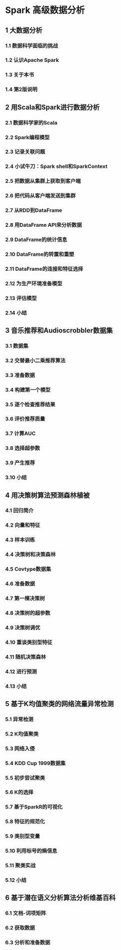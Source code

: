 # Spark 高级数据分析

## 1 大数据分析

### 1.1 数据科学面临的挑战

### 1.2 认识Apache Spark

### 1.3 关于本书

### 1.4 第2版说明

## 2 用Scala和Spark进行数据分析

### 2.1 数据科学家的Scala

### 2.2 Spark编程模型

### 2.3 记录关联问题

### 2.4 小试牛刀：Spark shell和SparkContext

### 2.5 把数据从集群上获取到客户端

### 2.6 把代码从客户端发送到集群

### 2.7 从RDD到DataFrame

### 2.8 用DataFrame API来分析数据

### 2.9 DataFrame的统计信息

### 2.10 DataFrame的转置和重塑

### 2.11 DataFrame的连接和特征选择

### 2.12 为生产环境准备模型

### 2.13 评估模型

### 2.14 小结

## 3 音乐推荐和Audioscrobbler数据集

### 3.1 数据集

### 3.2 交替最小二乘推荐算法

### 3.3 准备数据

### 3.4 构建第一个模型

### 3.5 逐个检查推荐结果

### 3.6 评价推荐质量

### 3.7 计算AUC

### 3.8 选择超参数

### 3.9 产生推荐

### 3.10 小结

## 4 用决策树算法预测森林植被

### 4.1 回归简介

### 4.2 向量和特征

### 4.3 样本训练

### 4.4 决策树和决策森林

### 4.5 Covtype数据集

### 4.6 准备数据

### 4.7 第一棵决策树

### 4.8 决策树的超参数

### 4.9 决策树调优

### 4.10 重谈类别型特征

### 4.11 随机决策森林

### 4.12 进行预测

### 4.13 小结

## 5 基于K均值聚类的网络流量异常检测

### 5.1 异常检测

### 5.2 K均值聚类

### 5.3 网络入侵

### 5.4 KDD Cup 1999数据集

### 5.5 初步尝试聚类

### 5.6 K的选择

### 5.7 基于SparkR的可视化

### 5.8 特征的规范化

### 5.9 类别型变量

### 5.10 利用标号的熵信息

### 5.11 聚类实战

### 5.12 小结

## 6 基于潜在语义分析算法分析维基百科

### 6.1 文档-词项矩阵

### 6.2 获取数据

### 6.3 分析和准备数据
